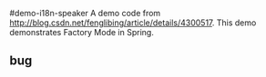 #demo-i18n-speaker
A demo code from http://blog.csdn.net/fenglibing/article/details/4300517.
This demo demonstrates Factory Mode in Spring.

## bug
